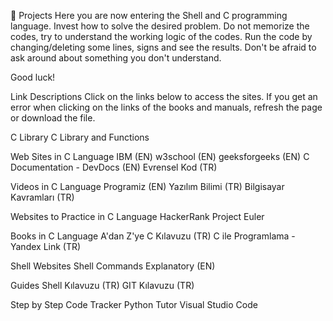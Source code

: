 📝 Projects
Here you are now entering the Shell and C programming language. Invest how to solve the desired problem. Do not memorize the codes, try to understand the working logic of the codes. Run the code by changing/deleting some lines, signs and see the results. Don't be afraid to ask around about something you don't understand.

Good luck!

Link Descriptions
Click on the links below to access the sites. If you get an error when clicking on the links of the books and manuals, refresh the page or download the file.

C Library
C Library and Functions

Web Sites in C Language
IBM (EN)
w3school (EN)
geeksforgeeks (EN)
C Documentation - DevDocs (EN)
Evrensel Kod (TR)

Videos in C Language
Programiz (EN)
Yazılım Bilimi (TR)
Bilgisayar Kavramları (TR)

Websites to Practice in C Language
HackerRank
Project Euler

Books in C Language
A'dan Z'ye C Kılavuzu (TR)
C ile Programlama - Yandex Link (TR)

Shell Websites
Shell Commands Explanatory (EN)

Guides
Shell Kılavuzu (TR)
GIT Kılavuzu (TR)

Step by Step Code Tracker
Python Tutor
Visual Studio Code
